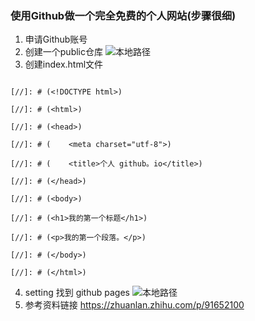 ### 使用Github做一个完全免费的个人网站(步骤很细)

1. 申请Github账号
2. 创建一个public仓库
![本地路径](https://smypai.github.io/photo/img_1.png "相对路径演示")
3. 创建index.html文件
```

[//]: # (<!DOCTYPE html>)

[//]: # (<html>)

[//]: # (<head>)

[//]: # (    <meta charset="utf-8">)

[//]: # (    <title>个人 github。io</title>)

[//]: # (</head>)

[//]: # (<body>)

[//]: # (<h1>我的第一个标题</h1>)

[//]: # (<p>我的第一个段落。</p>)

[//]: # (</body>)

[//]: # (</html>)
```
4. setting 找到 github pages
![本地路径](https://smypai.github.io/photo/img_2.png "相对路径演示")
5. 参考资料链接 https://zhuanlan.zhihu.com/p/91652100
